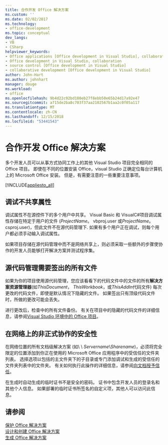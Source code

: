```yaml
---
title: 合作开发 Office 解决方案
ms.custom: ''
ms.date: 02/02/2017
ms.technology:
- office-development
ms.topic: conceptual
dev_langs:
- VB
- CSharp
helpviewer_keywords:
- Office applications [Office development in Visual Studio], collaborative development
- Office development in Visual Studio, collaboration
- source control [Office development in Visual Studio]
- collaborative development [Office development in Visual Studio]
author: John-Hart
ms.author: johnhart
manager: douge
ms.workload:
- office
ms.openlocfilehash: 9b4d22c92bd180eb27f8ebb50e65b24d17a92e47
ms.sourcegitcommit: a715de2ba8c703f37aa2102567b1aa2c0f05a117
ms.translationtype: MT
ms.contentlocale: zh-CN
ms.lasthandoff: 12/15/2018
ms.locfileid: "53441543"
---
```

# <a name="collaborative-development-of-office-solutions"></a>合作开发 Office 解决方案
  多个开发人员可以从事方式协同工作上的其他 Visual Studio 项目完全相同的 Office 项目。 即使在不同的位置安装 Office，visual Studio 正确定位每台计算机上的 Microsoft Office 安装。 但是，有需要注意的一些重要注意事项。  
  
 [!INCLUDE[appliesto_all](../vsto/includes/appliesto-all-md.md)]  
  
## <a name="debug-properties-are-not-shared"></a>调试不共享属性  
 调试属性不在源控件下的多个用户中共享。 Visual Basic 和 VisualC#项目调试属性存储在特定于用户的文件 (*ProjectName*。 vbproj.user 或*ProjectName*。 csproj.user)，但此文件不在源代码管理下. 如果有多个用户正在调试，则每个用户都必须手动输入调试属性。  
  
 如果项目存储在源代码管理中而不是网络共享上，则必须采取一些额外的步骤使协作的开发人员能够打开解决方案并测试程序集。  
  
## <a name="source-control-requires-checking-out-all-files"></a>源代码管理需要签出的所有文件  
 如果为你的项目使用源代码管理，您应该看看下的代码文件中的文件的所有**解决方案资源管理器**(如*ThisDocument*， *ThisWorkbook*，或*ThisAddIn*代码文件) 每次更改的代码文件，即使是默认情况下隐藏的文件。 如果签出只有顶级代码文件时，所做的更改可能会丢失。  
  
 进行更改后，检查中的所有文件备份。 有关在项目中的隐藏的代码文件的详细信息，请参阅[Visual Studio 环境中的 Office 项目](../vsto/office-projects-in-the-visual-studio-environment.md)。  
  
## <a name="security-for-informal-collaboration-on-a-network"></a>在网络上的非正式协作的安全性  
 在网络位置的所有文档级解决方案 (如\\ \\ *Servername*\\*Sharename*)，必须将完全限定的位置添加到你正在使用的 Microsoft Office 应用程序中的受信任的文件夹列表。 选择选项以包括的主文件夹下的子目录或专门添加调试和生成的受信任的文件夹列表中的文件夹。 有关如何执行此操作的详细信息，请参阅[向文档授予信任](../vsto/granting-trust-to-documents.md)。  
  
 在生成时自动生成的临时证书不是安全的密码。 证书中包含开发人员的登录名和其他个人信息。 如果部署的临时证书所签名的自定义项，其他人可以访问此信息。  
  
## <a name="see-also"></a>请参阅  
 [保护 Office 解决方案](../vsto/securing-office-solutions.md)   
 [设计和创建 Office 解决方案](../vsto/designing-and-creating-office-solutions.md)   
 [生成 Office 解决方案](../vsto/building-office-solutions.md)  
  
  